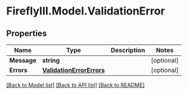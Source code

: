 # FireflyIII.Model.ValidationError

## Properties

Name | Type | Description | Notes
------------ | ------------- | ------------- | -------------
**Message** | **string** |  | [optional] 
**Errors** | [**ValidationErrorErrors**](ValidationErrorErrors.md) |  | [optional] 

[[Back to Model list]](../README.md#documentation-for-models) [[Back to API list]](../README.md#documentation-for-api-endpoints) [[Back to README]](../README.md)

